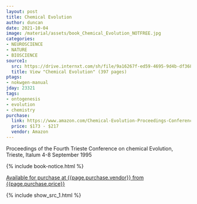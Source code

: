 ```yaml
---
layout: post
title: Chemical Evolution
author: duncan
date: 2021-10-04
image: /material/assets/book_Chemical_Evolution_NOTFREE.jpg
categories:
- NEUROSCIENCE
- NATURE
- BIOSCIENCE
source1:
  src: https://drive.internxt.com/sh/file/9a16267f-ed59-4695-9d4b-df368cea251e/c1ac23f9aa2ef24117bbb1a304447fa65fab07886845c76a9e0e937e36435e90
  title: View "Chemical Evolution" (397 pages)
ptags:
- nokwgen-manual
jday: 23321
tags:
- ontogenesis
- evolution
- chemistry
purchase:
  link: https://www.amazon.com/Chemical-Evolution-Proceedings-Conference-September/dp/0792341112/
  price: $173 - $217
  vendor: Amazon
---
```


Proceedings of the Fourth Trieste Conference on chemical Evolution, Trieste, Italum 4-8 September 1995

<!--more-->

{% include book-notice.html %}

<a href="{{page.purchase.link}}">Available for purchase at {{page.purchase.vendor}} from {{page.purchase.price}}</a> 

 {% include show_src_1.html %}
